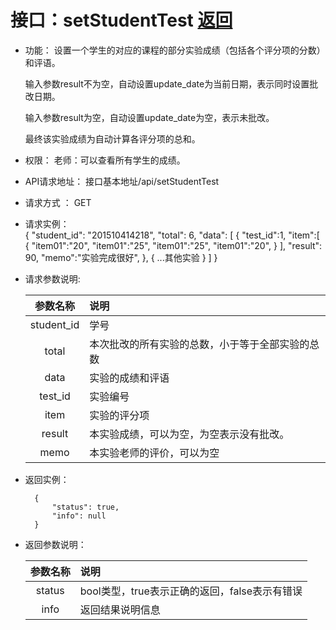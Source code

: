 # 接口：setStudentTest  [返回](../README.md)

- 功能：
    设置一个学生的对应的课程的部分实验成绩（包括各个评分项的分数）和评语。
    
    输入参数result不为空，自动设置update_date为当前日期，表示同时设置批改日期。
    
    输入参数result为空，自动设置update_date为空，表示未批改。

    最终该实验成绩为自动计算各评分项的总和。
    
- 权限：
    老师：可以查看所有学生的成绩。
    
- API请求地址： 
    接口基本地址/api/setStudentTest

- 请求方式 ：
    GET
 
- 请求实例：  
        { 
            "student_id": "201510414218", 
            "total": 6,
            "data": [
                {
                "test_id":1,
                "item":[
                    {
                        "item01":"20",
                        "item01":"25",
                        "item01":"25",
                        "item01":"20",
                    }
                ],
                "result": 90, 
                "memo":"实验完成很好",
                }, 
                {
                ...其他实验
                }
            ] 
        }

- 请求参数说明:       
 
  |参数名称|说明|
  |:---------:|:--------------------------------------------------------|      
  |student_id|学号|
  |total|本次批改的所有实验的总数，小于等于全部实验的总数|
  |data|实验的成绩和评语|
  |test_id|实验编号|
  |item|实验的评分项|
  |result|本实验成绩，可以为空，为空表示没有批改。|
  |memo|本实验老师的评价，可以为空|   
 
- 返回实例：

        {         
            "status": true,
            "info": null
        }

- 返回参数说明：    
 
  |参数名称|说明|
  |:---------:|:--------------------------------------------------------|      
  |status|bool类型，true表示正确的返回，false表示有错误|
  |info|返回结果说明信息|